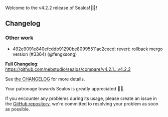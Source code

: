 Welcome to the v4.2.2 release of Sealos!🎉🎉!



## Changelog
### Other work
* 492e9091e840efcddb91290be80995511ac2cecd: revert: rollback mergo version (#3364) (@fengxsong)

**Full Changelog**: https://github.com/nebstudio/sealos/compare/v4.2.1...v4.2.2

See [the CHANGELOG](https://github.com/nebstudio/sealos/blob/main/CHANGELOG/CHANGELOG.md) for more details.

Your patronage towards Sealos is greatly appreciated 🎉🎉.

If you encounter any problems during its usage, please create an issue in the [GitHub repository](https://github.com/nebstudio/sealos), we're committed to resolving your problem as soon as possible.
